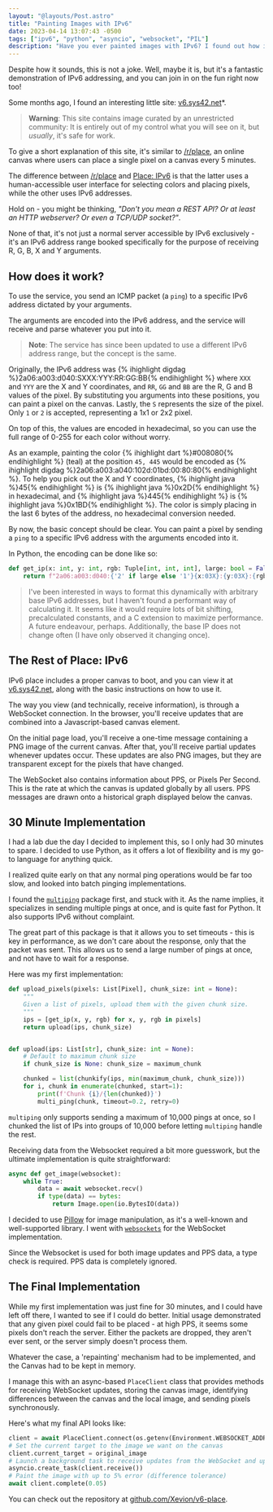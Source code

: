 ```yaml
---
layout: "@layouts/Post.astro"
title: "Painting Images with IPv6"
date: 2023-04-14 13:07:43 -0500
tags: ["ipv6", "python", "asyncio", "websocket", "PIL"]
description: "Have you ever painted images with IPv6? I found out how in 30 minutes."
---
```


Despite how it sounds, this is not a joke. Well, maybe it is, but it's a fantastic demonstration of IPv6 addressing,
and you can join in on the fun right now too!

Some months ago, I found an interesting little site: [v6.sys42.net][place-v6]*.

> **Warning**: This site contains image curated by an unrestricted community: It is entirely out of my control what you
> will see on it, but _usually_, it's safe for work.

To give a short explanation of this site, it's similar to [/r/place][place-reddit], an online canvas where users can
place a single
pixel on a canvas every 5 minutes.

The difference between [/r/place][place-reddit] and [Place: IPv6][place-v6] is that the latter uses a human-accessible
user interface for
selecting colors and placing pixels, while the other uses IPv6 addresses.

Hold on - you might be thinking, _"Don't you mean a REST API? Or at least an HTTP webserver? Or even a TCP/UDP
socket?"_.

None of that, it's not just a normal server accessible by IPv6 exclusively - it's an IPv6 address range booked
specifically for the purpose of receiving R, G, B, X and Y arguments.

## How does it work?

To use the service, you send an ICMP packet (a `ping`) to a specific IPv6 address dictated by your arguments.

The arguments are encoded into the IPv6 address, and the service will receive and parse whatever you put into it.

> **Note**: The service has since been updated to use a different IPv6 address range, but the concept is the same.

Originally, the IPv6 address was {% ihighlight digdag %}2a06:a003:d040:SXXX:YYY:RR:GG:BB{% endihighlight %} where `XXX`
and `YYY` are the X and Y coordinates, and `RR`, `GG` and `BB` are the R, G and B values of the pixel. By substituting
you arguments into these positions, you can paint a pixel on the canvas. Lastly, the `S` represents the size of the
pixel.
Only `1` or `2` is accepted, representing a 1x1 or 2x2 pixel.

On top of this, the values are encoded in hexadecimal, so you can use the full range of 0-255 for each color without
worry.

As an example, painting the color {% ihighlight dart %}#008080{% endihighlight %} (teal) at the position `45, 445` would
be encoded as
{% ihighlight digdag %}2a06:a003:a040:102d:01bd:00:80:80{% endihighlight %}. To help you pick out the X and Y
coordinates, {% ihighlight java %}45{% endihighlight %} is {% ihighlight java %}0x2D{% endihighlight %} in hexadecimal,
and {% ihighlight java %}445{% endihighlight %}
is {% ihighlight java %}0x1BD{% endihighlight %}. The color is simply placing in the last 6 bytes of the address, no
hexadecimal conversion needed.

By now, the basic concept should be clear. You can paint a pixel by sending a `ping` to a specific IPv6 address with the
arguments encoded into it.

In Python, the encoding can be done like so:

```python
def get_ip(x: int, y: int, rgb: Tuple[int, int, int], large: bool = False):
    return f"2a06:a003:d040:{'2' if large else '1'}{x:03X}:{y:03X}:{rgb[0]:02X}:{rgb[1]:02X}:{rgb[2]:02X}"
```

> I've been interested in ways to format this dynamically with arbitrary base IPv6 addresses, but I haven't found
> a performant way of calculating it. It seems like it would require lots of bit shifting, precalculated constants,
> and a C extension to maximize performance. A future endeavour, perhaps.
> Additionally, the base IP does not change often (I have only observed it changing once).

## The Rest of Place: IPv6

IPv6 place includes a proper canvas to boot, and you can view it at [v6.sys42.net][place-v6], along with the basic
instructions on how to use it.

The way you view (and technically, receive information), is through a WebSocket connection. In the browser, you'll
receive updates that are combined into a Javascript-based canvas element.

On the initial page load, you'll receive a one-time message containing a PNG image of the current canvas. After that,
you'll receive partial updates whenever updates occur. These updates are also PNG images, but they are transparent
except for the pixels that have changed.

The WebSocket also contains information about PPS, or Pixels Per Second. This is the rate at which the canvas is
updated globally by all users. PPS messages are drawn onto a historical graph displayed below the canvas.

## 30 Minute Implementation

I had a lab due the day I decided to implement this, so I only had 30 minutes to spare. I decided to use Python, as it
offers a lot of flexibility and is my go-to language for anything quick.

I realized quite early on that any normal ping operations would be far too slow, and looked into batch pinging
implementations.

I found the [`multiping`][pypi-multiping] package first, and stuck with it. As the name implies, it specializes in
sending multiple pings at once, and is quite fast for Python. It also supports IPv6 without complaint.

The great part of this package is that it allows you to set timeouts - this is key in performance, as we don't care
about the response, only that the packet was sent. This allows us to send a large number of pings at once, and not
have to wait for a response.

Here was my first implementation:

```python
def upload_pixels(pixels: List[Pixel], chunk_size: int = None):
    """
    Given a list of pixels, upload them with the given chunk size.
    """
    ips = [get_ip(x, y, rgb) for x, y, rgb in pixels]
    return upload(ips, chunk_size)


def upload(ips: List[str], chunk_size: int = None):
    # Default to maximum chunk size
    if chunk_size is None: chunk_size = maximum_chunk

    chunked = list(chunkify(ips, min(maximum_chunk, chunk_size)))
    for i, chunk in enumerate(chunked, start=1):
        print(f'Chunk {i}/{len(chunked)}')
        multi_ping(chunk, timeout=0.2, retry=0)
```

`multiping` only supports sending a maximum of 10,000 pings at once, so I chunked the list of IPs into groups of 10,000
before letting `multiping` handle the rest.

Receiving data from the Websocket required a bit more guesswork, but the ultimate implementation is quite
straightforward:

```python
async def get_image(websocket):
    while True:
        data = await websocket.recv()
        if type(data) == bytes:
            return Image.open(io.BytesIO(data))
```

I decided to use [Pillow][pypi-pillow] for image manipulation, as it's a well-known and well-supported library. I
went with [`websockets`][pypi-websockets] for the WebSocket implementation.

Since the Websocket is used for both image updates and PPS data, a type check is required. PPS data is completely
ignored.

## The Final Implementation

While my first implementation was just fine for 30 minutes, and I could have left off there, I wanted to see if I could
do better. Initial usage demonstrated that any given pixel could fail to be placed - at high PPS, it seems some pixels
don't reach the server. Either the packets are dropped, they aren't ever sent, or the server simply doesn't process
them.

Whatever the case, a 'repainting' mechanism had to be implemented, and the Canvas had to be kept in memory.

I manage this with an async-based `PlaceClient` class that provides methods for receiving WebSocket updates, storing
the canvas image, identifying differences between the canvas and the local image, and sending pixels synchronously.

Here's what my final API looks like:

```python
client = await PlaceClient.connect(os.getenv(Environment.WEBSOCKET_ADDRESS))
# Set the current target to the image we want on the canvas
client.current_target = original_image
# Launch a background task to receive updates from the WebSocket and update our local 'canvas'
asyncio.create_task(client.receive())
# Paint the image with up to 5% error (difference tolerance)
await client.complete(0.05)
```

You can check out the repository at [github.com/Xevion/v6-place][github-v6-place].

[place-v6]: https://v6.sys42.net/

[place-reddit]: https://www.reddit.com/r/place/

[pypi-multiping]: https://pypi.org/project/multiping/

[pypi-pillow]: https://pypi.org/project/Pillow/

[pypi-websockets]: https://pypi.org/project/websockets/

[github-v6-place]: https://github.com/Xevion/v6-place